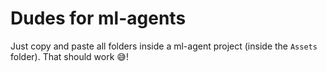 # Dudes for ml-agents

Just copy and paste all folders inside a ml-agent project (inside the ``Assets`` folder). That should work 😅!